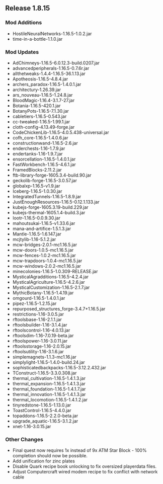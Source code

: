 ## Release 1.8.15

### Mod Additions
- HostileNeuralNetworks-1.16.5-1.0.2.jar
- time-in-a-bottle-1.1.0.jar
### Mod Updates
- AdChimneys-1.16.5-6.0.12.3-build.0207.jar
- advancedperipherals-1.16.5-0.7.6r.jar
- allthetweaks-1.4.4-1.16.5-36.1.13.jar
- Apotheosis-1.16.5-4.8.4.jar
- archers_paradox-1.16.5-1.4.0.1.jar
- architectury-1.26.39.jar
- ars_nouveau-1.16.5-1.24.8.jar
- BloodMagic-1.16.4-3.1.7-27.jar
- Botania-1.16.5-420.1.jar
- BotanyPots-1.16.5-7.1.30.jar
- cabletiers-1.16.5-0.543.jar
- cc-tweaked-1.16.5-1.99.1.jar
- cloth-config-4.13.49-forge.jar
- CodeChickenLib-1.16.5-4.0.5.438-universal.jar
- cofh_core-1.16.5-1.4.0.6.jar
- constructionwand-1.16.5-2.6.jar
- enderchests-1.16-1.7.9.jar
- endertanks-1.16-1.9.7.jar
- ensorcellation-1.16.5-1.4.0.1.jar
- FastWorkbench-1.16.5-4.6.1.jar
- FramedBlocks-2.11.2.jar
- ftb-library-forge-1605.3.4-build.90.jar
- geckolib-forge-1.16.5-3.0.57.jar
- globalxp-1.16.5-v1.9.jar
- Iceberg-1.16.5-1.0.30.jar
- IntegratedTunnels-1.16.5-1.8.9.jar
- JustEnoughResources-1.16.5-0.12.1.133.jar
- kubejs-forge-1605.3.19-build.229.jar
- kubejs-thermal-1605.1.4-build.3.jar
- lootr-1.16.5-0.0.9.30.jar
- mahoutsukai-1.16.5-v1.33.6.jar
- mana-and-artifice-1.5.1.3.jar
- Mantle-1.16.5-1.6.147.jar
- mcjtylib-1.16-5.1.2.jar
- mcw-bridges-2.0.1-mc1.16.5.jar
- mcw-doors-1.0.5-mc1.16.5.jar
- mcw-fences-1.0.2-mc1.16.5.jar
- mcw-trapdoors-1.0.4-mc1.16.5.jar
- mcw-windows-2.0.2-mc1.16.5.jar
- minecolonies-1.16.5-1.0.309-RELEASE.jar
- MysticalAgradditions-1.16.5-4.2.4.jar
- MysticalAgriculture-1.16.5-4.2.6.jar
- MysticalCustomization-1.16.5-2.1.7.jar
- MythicBotany-1.16.5-1.4.19.jar
- omgourd-1.16.5-1.4.0.1.jar
- pipez-1.16.5-1.2.15.jar
- repurposed_structures_forge-3.4.7+1.16.5.jar
- restrictions-1.16-3.0.5.jar
- rftoolsbase-1.16-2.1.1.jar
- rftoolsbuilder-1.16-3.1.4.jar
- rftoolscontrol-1.16-4.0.13.jar
- rftoolsdim-1.16-7.0.19-beta.jar
- rftoolspower-1.16-3.0.11.jar
- rftoolsstorage-1.16-2.0.15.jar
- rftoolsutility-1.16-3.1.6.jar
- simplemagnets-1.1.3-mc1.16.jar
- simplylight-1.16.5-1.4.0-build.24.jar
- sophisticatedbackpacks-1.16.5-3.12.2.432.jar
- TConstruct-1.16.5-3.3.0.308.jar
- thermal_cultivation-1.16.5-1.4.1.3.jar
- thermal_expansion-1.16.5-1.4.1.3.jar
- thermal_foundation-1.16.5-1.4.1.7.jar
- thermal_innovation-1.16.5-1.4.1.3.jar
- thermal_locomotion-1.16.5-1.4.1.2.jar
- tinyredstone-1.16.5-1.13.0.jar
- ToastControl-1.16.5-4.4.0.jar
- topaddons-1.16.5-2.2.0-beta.jar
- upgrade_aquatic-1.16.5-3.1.2.jar
- xnet-1.16-3.0.15.jar
### Other Changes
- Final quest now requires 1x instead of 9x ATM Star Block - 100% completion should now be possible.
- Add unification for zinc plates
- Disable Quark recipe book unlocking to fix oversized playerdata files.
- Adjust Computercraft wired modem recipe to fix conflict with network cable
